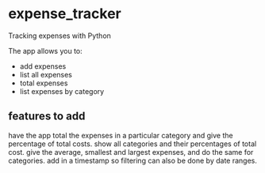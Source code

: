 # expense_tracker
Tracking expenses with Python

The app allows you to:
- add expenses
- list all expenses
- total expenses
- list expenses by category

## features to add
have the app total the expenses in a particular category and give the percentage of total costs. 
show all categories and their percentages of total cost.
give the average, smallest and largest expenses, and do the same for categories.
add in a timestamp so filtering can also be done by date ranges.

